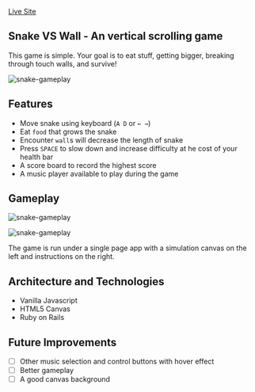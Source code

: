 [Live Site](https://snake-vs-wall.herokuapp.com/)


## Snake VS Wall - An vertical scrolling game

This game is simple. Your goal is to eat stuff, getting bigger, breaking through touch walls, and survive!

![snake-gameplay](https://i.imgur.com/QiKSAUQ.png)


## Features

+ Move snake using keyboard (`A D` or `← →`)
+ Eat `food` that grows the snake
+ Encounter `wall`s will decrease the length of snake
+ Press `SPACE` to slow down and increase difficulty at he cost of your health bar
+ A score board to record the highest score
+ A music player available to play during the game

## Gameplay

![snake-gameplay](https://i.imgur.com/qT28U6A.gif)

![snake-gameplay](https://i.imgur.com/ixFRyQN.gif)


The game is run under a single page app with a simulation canvas on the left and instructions on the right.

## Architecture and Technologies

+ Vanilla Javascript
+ HTML5 Canvas
+ Ruby on Rails

## Future Improvements

 - [ ] Other music selection and control buttons with hover effect
 - [ ] Better gameplay
 - [ ] A good canvas background
